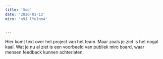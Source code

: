 ```yaml
---
title: 'Soo'
date: '2020-01-13'
miro: 'o9J_lYu1nm4'


---
```


Hier komt text over het project van het team. Maar zoals je ziet is het nogal kaal. Wat je nu al ziet is een voorbeeld van publiek miro board, waar mensen feedback kunnen achterlaten.


